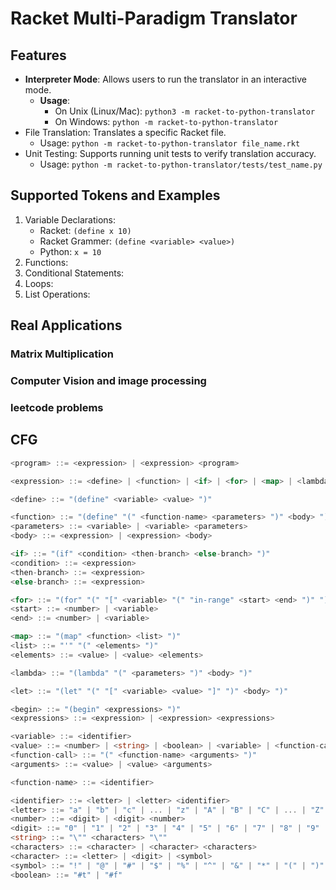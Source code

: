 # Racket Multi-Paradigm Translator

## Features
* **Interpreter Mode**: Allows users to run the translator in an interactive mode.
    * **Usage**:
        * On Unix (Linux/Mac): `python3 -m racket-to-python-translator`
        * On Windows: `python -m racket-to-python-translator`
* File Translation: Translates a specific Racket file.
    * Usage: `python -m racket-to-python-translator file_name.rkt`
* Unit Testing: Supports running unit tests to verify translation accuracy.
    * Usage: `python -m racket-to-python-translator/tests/test_name.py`

## Supported Tokens and Examples
1. Variable Declarations:
    * Racket: `(define x 10)`
    * Racket Grammer: `(define <variable> <value>)`
    * Python: `x = 10`
1. Functions:
2. Conditional Statements:
3. Loops:
4. List Operations:

## Real Applications
### Matrix Multiplication
### Computer Vision and image processing
### leetcode problems

## CFG
``` go
<program> ::= <expression> | <expression> <program>

<expression> ::= <define> | <function> | <if> | <for> | <map> | <lambda> | <let> | <begin>

<define> ::= "(define" <variable> <value> ")"

<function> ::= "(define" "(" <function-name> <parameters> ")" <body> ")"
<parameters> ::= <variable> | <variable> <parameters>
<body> ::= <expression> | <expression> <body>

<if> ::= "(if" <condition> <then-branch> <else-branch> ")"
<condition> ::= <expression>
<then-branch> ::= <expression>
<else-branch> ::= <expression>

<for> ::= "(for" "(" "[" <variable> "(" "in-range" <start> <end> ")" "]" ")" <body> ")"
<start> ::= <number> | <variable>
<end> ::= <number> | <variable>

<map> ::= "(map" <function> <list> ")"
<list> ::= "'" "(" <elements> ")"
<elements> ::= <value> | <value> <elements>

<lambda> ::= "(lambda" "(" <parameters> ")" <body> ")"

<let> ::= "(let" "(" "[" <variable> <value> "]" ")" <body> ")"

<begin> ::= "(begin" <expressions> ")"
<expressions> ::= <expression> | <expression> <expressions>

<variable> ::= <identifier>
<value> ::= <number> | <string> | <boolean> | <variable> | <function-call>
<function-call> ::= "(" <function-name> <arguments> ")"
<arguments> ::= <value> | <value> <arguments>

<function-name> ::= <identifier>

<identifier> ::= <letter> | <letter> <identifier>
<letter> ::= "a" | "b" | "c" | ... | "z" | "A" | "B" | "C" | ... | "Z"
<number> ::= <digit> | <digit> <number>
<digit> ::= "0" | "1" | "2" | "3" | "4" | "5" | "6" | "7" | "8" | "9"
<string> ::= "\"" <characters> "\""
<characters> ::= <character> | <character> <characters>
<character> ::= <letter> | <digit> | <symbol>
<symbol> ::= "!" | "@" | "#" | "$" | "%" | "^" | "&" | "*" | "(" | ")" | "-" | "_" | "=" | "+" | "[" | "]" | "{" | "}" | ";" | ":" | "'" | "<" | ">" | "," | "." | "?" | "/"
<boolean> ::= "#t" | "#f"

```
